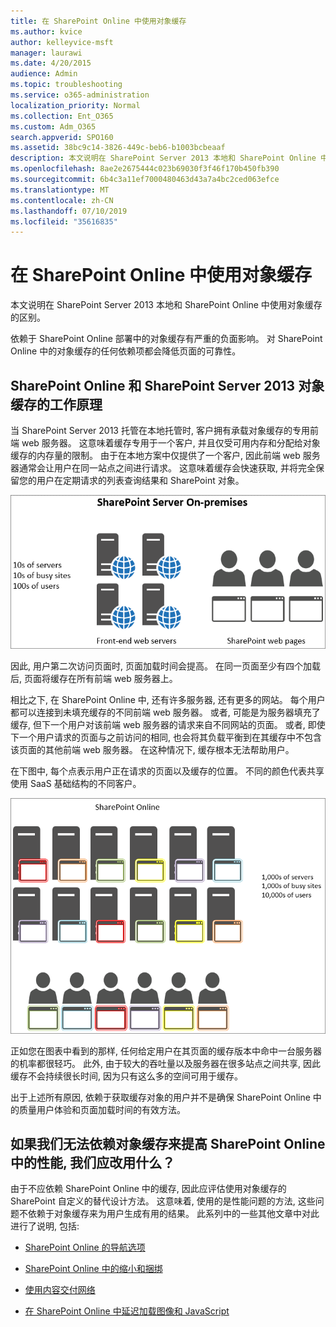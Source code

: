 ```yaml
---
title: 在 SharePoint Online 中使用对象缓存
ms.author: kvice
author: kelleyvice-msft
manager: laurawi
ms.date: 4/20/2015
audience: Admin
ms.topic: troubleshooting
ms.service: o365-administration
localization_priority: Normal
ms.collection: Ent_O365
ms.custom: Adm_O365
search.appverid: SPO160
ms.assetid: 38bc9c14-3826-449c-beb6-b1003bcbeaaf
description: 本文说明在 SharePoint Server 2013 本地和 SharePoint Online 中使用对象缓存的区别。
ms.openlocfilehash: 8ae2e2675444c023b69030f3f46f170b450fb390
ms.sourcegitcommit: 6b4c3a11ef7000480463d43a7a4bc2ced063efce
ms.translationtype: MT
ms.contentlocale: zh-CN
ms.lasthandoff: 07/10/2019
ms.locfileid: "35616835"
---
```

# <a name="using-the-object-cache-with-sharepoint-online"></a>在 SharePoint Online 中使用对象缓存

本文说明在 SharePoint Server 2013 本地和 SharePoint Online 中使用对象缓存的区别。
  
依赖于 SharePoint Online 部署中的对象缓存有严重的负面影响。 对 SharePoint Online 中的对象缓存的任何依赖项都会降低页面的可靠性。 
  
## <a name="how-the-sharepoint-online-and-sharepoint-server-2013-object-cache-works"></a>SharePoint Online 和 SharePoint Server 2013 对象缓存的工作原理

当 SharePoint Server 2013 托管在本地托管时, 客户拥有承载对象缓存的专用前端 web 服务器。 这意味着缓存专用于一个客户, 并且仅受可用内存和分配给对象缓存的内存量的限制。 由于在本地方案中仅提供了一个客户, 因此前端 web 服务器通常会让用户在同一站点之间进行请求。 这意味着缓存会快速获取, 并将完全保留您的用户在定期请求的列表查询结果和 SharePoint 对象。
  
![显示内部部署前端 Web 服务器的流量和负载](media/a0d38b36-4909-4abb-8d4e-4930814bb3de.png)
  
因此, 用户第二次访问页面时, 页面加载时间会提高。 在同一页面至少有四个加载后, 页面将缓存在所有前端 web 服务器上。
  
相比之下, 在 SharePoint Online 中, 还有许多服务器, 还有更多的网站。 每个用户都可以连接到未填充缓存的不同前端 web 服务器。 或者, 可能是为服务器填充了缓存, 但下一个用户对该前端 web 服务器的请求来自不同网站的页面。 或者, 即使下一个用户请求的页面与之前访问的相同, 也会将其负载平衡到在其缓存中不包含该页面的其他前端 web 服务器。 在这种情况下, 缓存根本无法帮助用户。
  
在下图中, 每个点表示用户正在请求的页面以及缓存的位置。 不同的颜色代表共享使用 SaaS 基础结构的不同客户。
  
![显示 SharePoint Online 中的对象缓存结果](media/25d04011-ef83-4cb7-9e04-a6ed490f63c3.png)
  
正如您在图表中看到的那样, 任何给定用户在其页面的缓存版本中命中一台服务器的机率都很轻巧。 此外, 由于较大的吞吐量以及服务器在很多站点之间共享, 因此缓存不会持续很长时间, 因为只有这么多的空间可用于缓存。
  
出于上述所有原因, 依赖于获取缓存对象的用户并不是确保 SharePoint Online 中的质量用户体验和页面加载时间的有效方法。
  
## <a name="if-we-cant-rely-on-the-object-cache-to-improve-performance-in-sharepoint-online-what-do-we-use-instead"></a>如果我们无法依赖对象缓存来提高 SharePoint Online 中的性能, 我们应改用什么？

由于不应依赖 SharePoint Online 中的缓存, 因此应评估使用对象缓存的 SharePoint 自定义的替代设计方法。 这意味着, 使用的是性能问题的方法, 这些问题不依赖于对象缓存来为用户生成有用的结果。 此系列中的一些其他文章中对此进行了说明, 包括:
  
- 
  [SharePoint Online 的导航选项](navigation-options-for-sharepoint-online.md)
    
- [SharePoint Online 中的缩小和捆绑](minification-and-bundling-in-sharepoint-online.md)
    
- [使用内容交付网络](using-content-delivery-networks-with-sharepoint-online.md)
    
- [在 SharePoint Online 中延迟加载图像和 JavaScript](delay-loading-images-and-javascript-in-sharepoint-online.md)
    

